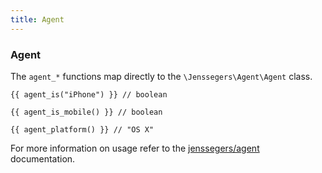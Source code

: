 ```yaml
---
title: Agent
---
```


### Agent

The `agent_*` functions map directly to the `\Jenssegers\Agent\Agent` class.

    {{ agent_is("iPhone") }} // boolean

    {{ agent_is_mobile() }} // boolean

    {{ agent_platform() }} // "OS X"

For more information on usage refer to the [jenssegers/agent](https://github.com/jenssegers/agent) documentation.
